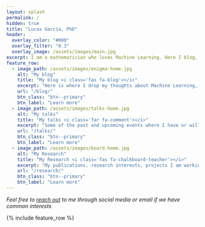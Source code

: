 ```yaml
---
layout: splash
permalink: /
hidden: true
title: "Lucas García, PhD"
header:
  overlay_color: "#000"
  overlay_filter: "0.3"
  overlay_image: /assets/images/main.jpg
excerpt: I am a mathematician who loves Machine Learning. Here I blog, share content about my talks and my research
feature_row:
  - image_path: /assets/images/enigma-home.jpg
    alt: "My blog"
    title: "My blog <i class='fas fa-blog'></i>" 
    excerpt: "Here is where I drop my thoughts about Machine Learning, Deep Learning, Coding, Deployment, Robotics, etc. Views are my own"
    url: "/blog/"
    btn_class: "btn--primary"
    btn_label: "Learn more"
  - image_path: /assets/images/talks-home.jpg
    alt: "My talks"
    title: "My talks <i class='far fa-comment'></i>" 
    excerpt: "Some of the past and upcoming events where I have or will participate. Reach out to me if you need to access any slides or demos"
    url: "/talks/"
    btn_class: "btn--primary"
    btn_label: "Learn more"
  - image_path: /assets/images/board-home.jpg
    alt: "My Research"
    title: "My Research <i class='fas fa-chalkboard-teacher'></i>" 
    excerpt: "My publications, research interests, projects I am working on and _further-to-be-developed_ ideas"
    url: "/research/"
    btn_class: "btn--primary"
    btn_label: "Learn more"      
---
```


_Feel free to [reach out](/about#contact-me) to me through social media or email if we have common interests_

{% include feature_row %}